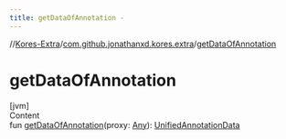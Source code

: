 ```yaml
---
title: getDataOfAnnotation -
---
```

//[Kores-Extra](../../index.md)/[com.github.jonathanxd.kores.extra](index.md)/[getDataOfAnnotation](get-data-of-annotation.md)



# getDataOfAnnotation  
[jvm]  
Content  
fun [getDataOfAnnotation](get-data-of-annotation.md)(proxy: [Any](https://kotlinlang.org/api/latest/jvm/stdlib/kotlin/-any/index.html)): [UnifiedAnnotationData](-unified-annotation-data/index.md)  



